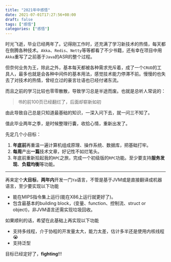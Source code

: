 ```yaml
---
title: "2021年中感悟"
date: 2021-07-01T17:27:56+08:00
draft: false
tags: ["感悟"]
categories: ["感悟"]
---
```


时光飞逝，毕业已经两年了。记得刚工作时，还充满了学习新技术的热情，每天都在倒腾各种技术。`Akka`、`Redis`、`Netty`等等都看了不少书籍，还有幸在项目中用`Akka`重写了之前基于`Java`的ASR的整个过程。

但奈何业务为王，除此之外，基本每天都被各种需求充斥着，成了一个`CRUD`的工具人，最多也就是会各种中间件的基本用法，感觉技术能力停滞不前。慢慢的也失去了对技术的热情，曾经立过的豪言壮语也已经付诸东流。  

而且之前的学习比较也零零散散，导致学习总是半途而废。也就是总听人常说的：

> 书的前100页已经翻烂了，后面却崭新如初

由此导致自己总是只知道最基础的知识，一深入问下去，就一问三不知了。

值此毕业两年之季，是时候整理行囊，收拾心情，重新出发了。

先定几个小目标：

1. **年底前**再重温一遍计算机组成原理、操作系统、数据库，把基础打牢。
2. **每周**产出**一篇**技术文章，好记性不如烂笔头。
3. 年底前重新拾起我的`RPC`之旅，完成一个初级版的`RPC`功能。至少要支持**服务发现**、**负载均衡**等功能。

---

再来定个**大目标**，**两年内**开发一门`Ya`语言，不管是基于JVM或是直接翻译成机器语言，至少要实现以下功能

- 能在MIPS指令集上运行(能在X86上运行就更好了)。
- 包含最基本的building block，(变量、function、控制流、struct or object)，非JVM语言还需实现垃圾回收。

如果顺利的话，希望在此基础上再实现以下功能

- 支持多线程，介于协程的开发量太大，能力太差，估计多半还是使用内核线程:sob:
- 支持泛型

目标已经定好了，**fighting**!!!

